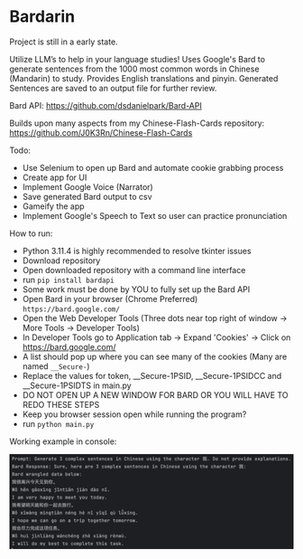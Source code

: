 # Bardarin

Project is still in a early state. 

Utilize LLM’s to help in your language studies! Uses Google's Bard to generate sentences from the 1000 most common words in Chinese (Mandarin) to study. Provides English translations and pinyin. Generated Sentences are saved to an output file for further review.

Bard API: https://github.com/dsdanielpark/Bard-API

Builds upon many aspects from my Chinese-Flash-Cards repository: https://github.com/J0K3Rn/Chinese-Flash-Cards 

Todo:
- Use Selenium to open up Bard and automate cookie grabbing process
- Create app for UI
- Implement Google Voice (Narrator)
- Save generated Bard output to csv
- Gameify the app
- Implement Google's Speech to Text so user can practice pronunciation

How to run:
- Python 3.11.4 is highly recommended to resolve tkinter issues
- Download repository
- Open downloaded repository with a command line interface
- run `pip install bardapi`
- Some work must be done by YOU to fully set up the Bard API
- Open Bard in your browser (Chrome Preferred) `https://bard.google.com/`
- Open the Web Developer Tools (Three dots near top right of window -> More Tools -> Developer Tools)
- In Developer Tools go to Application tab -> Expand 'Cookies' -> Click on https://bard.google.com/
- A list should pop up where you can see many of the cookies (Many are named `__Secure-`)
- Replace the values for token, __Secure-1PSID, __Secure-1PSIDCC and __Secure-1PSIDTS in main.py
- DO NOT OPEN UP A NEW WINDOW FOR BARD OR YOU WILL HAVE TO REDO THESE STEPS
- Keep you browser session open while running the program?
- run `python main.py`

Working example in console:

![alt text](https://github.com/J0K3Rn/Bardarin/blob/main/screenshots/console_example.png?raw=true) 
